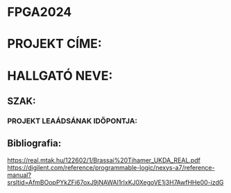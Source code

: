 # FPGA2024


# PROJEKT CÍME:

# HALLGATÓ NEVE: 

## SZAK: 

### PROJEKT LEAÁDSÁNAK IDŐPONTJA: 



##

###

####


## Bibliografia: 
https://real.mtak.hu/122602/1/Brassai%20Tihamer_UKDA_REAL.pdf
https://digilent.com/reference/programmable-logic/nexys-a7/reference-manual?srsltid=AfmBOopPYkZFi67oxJ9jNAWAl1rlxKJ0XegoVE1j3H7AwfHHe00-izdG
